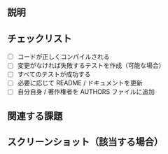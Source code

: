 ## 説明
<!-- 変更内容とその理由を説明してください。 -->

## チェックリスト
- [ ] コードが正しくコンパイルされる
- [ ] 変更がなければ失敗するテストを作成（可能な場合）
- [ ] すべてのテストが成功する
- [ ] 必要に応じて README / ドキュメントを更新
- [ ] 自分自身 / 著作権者を AUTHORS ファイルに追加

## 関連する課題
<!-- このプルリクエストが解決する課題があれば、リンクを追加してください（例：「Resolves #123」）。 -->

## スクリーンショット（該当する場合）
<!-- 変更内容を説明するためのスクリーンショットを追加してください（必要に応じて）。 -->
